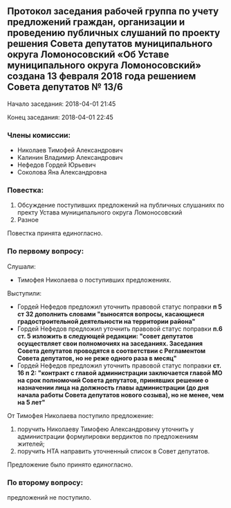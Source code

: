 ## Протокол заседания рабочей группа по учету предложений граждан, организации и проведению публичных слушаний по проекту решения Совета депутатов муниципального округа Ломоносовский «Об Уставе муниципального округа Ломоносовский» создана 13 февраля 2018 года решением Совета депутатов № 13/6

Начало заседания: 2018-04-01 21:45

Конец заседания: 2018-04-01 22:45

### Члены комиссии:
* Николаев Тимофей Александрович
* Калинин Владимир Александрович
* Нефедов Гордей Юрьевич
* Соколова Яна Александровна

### Повестка:
1. Обсуждение поступивших предложений на публичных слушаниях по пректу Устава муниципального округа Ломоносовский
2. Разное

Повестка принята единогласно.

### По первому вопросу:
Слушали:
* Тимофея Николаева о поступивших предложениях.

Выступили:
* Гордей Нефедов предложил уточнить правовой статус поправки __п 5 ст 32 дополнить словами "выносятся вопросы, касающиеся градостроительной деятельности на территории района"__
* Гордей Нефедов предложил уточнить правовой статус поправки __п.6 ст. 5 изложить в следующей редакции: "совет депутатов осуществляет свои полномочиях на заседаниях. Заседания Совета депутатов проводятся в соответствии с Регламентом Совета депутатов, но не реже одного раза в месяц"__
* Гордей Нефедов предложил уточнить правовой статус поправки __ст. 16 п 2: "контракт с главой администрации заключается главой МО на срок полномочий Совета депутатов, принявших решение о назначении лица на должность главы администрации (до дня начала работы Совета депутатов нового созыва), но не менее, чем на 5 лет"__

От Тимофея Николаева поступило предложение:
1. поручить Николаеву Тимофею Александровичу уточнить у администрации формулировки вердиктов по предложениям жителей;
1. поручить НТА направить уточненный список в Совет депутатов.

Предложение было принято единогласно.

### По второму вопросу:
предложений не поступило.